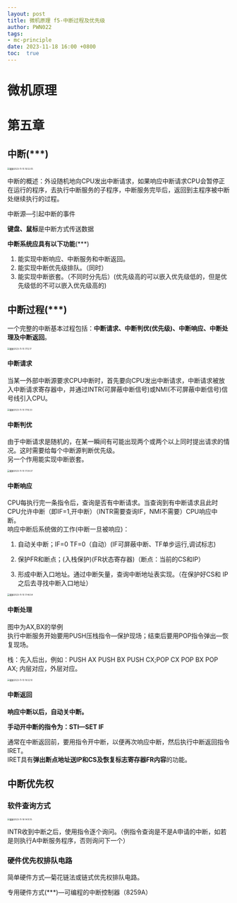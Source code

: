 ```yaml
---
layout: post
title: 微机原理 f5-中断过程及优先级
author: PWN022
tags:
- mc-principle
date: 2023-11-18 16:00 +0800
toc:  true
---
```


# 微机原理

# 第五章

## 中断(***)

<img src="https://cdn.jsdelivr.net/gh/PWN022/POFMC/my_screenshot/%E6%88%AA%E5%B1%8F2023-11-15%2016.52.05.png" alt="截屏2023-11-15 16.52.05" style="zoom:33%;" />

中断的概述：外设随机地向CPU发出中断请求，如果响应中断请求CPU会暂停正在运行的程序，去执行中断服务的子程序，中断服务完毕后，返回到主程序被中断处继续执行的过程。

中断源—引起中断的事件

**键盘、鼠标**是中断方式传送数据

**中断系统应具有以下功能**(***)

1. 能实现中断响应、中断服务和中断返回。
2. 能实现中断优先级排队。（同时）
3. 能实现中断嵌套。（不同时分先后）(优先级高的可以嵌入优先级低的，但是优先级低的不可以嵌入优先级高的)

## 中断过程(***)

一个完整的中断基本过程包括：**中断请求、中断判优(优先级)、中断响应、中断处理及中断返回**。

<img src="https://cdn.jsdelivr.net/gh/PWN022/POFMC/my_screenshot/%E6%88%AA%E5%B1%8F2023-11-15%2017.12.17.png" alt="截屏2023-11-15 17.12.17" style="zoom:33%;" />

#### 中断请求

当某一外部中断源要求CPU中断时，首先要向CPU发出中断请求，中断请求被放入中断请求寄存器中，并通过INTR(可屏蔽中断信号)或NMI(不可屏蔽中断信号)信号线引入CPU。

<img src="https://cdn.jsdelivr.net/gh/PWN022/POFMC/my_screenshot/%E6%88%AA%E5%B1%8F2023-11-15%2017.16.33.png" alt="截屏2023-11-15 17.16.33" style="zoom:33%;" />

#### 中断判优

由于中断请求是随机的，在某一瞬间有可能出现两个或两个以上同时提出请求的情况。这时需要给每个中断源判断优先级。  
另一个作用能实现中断嵌套。

<img src="https://cdn.jsdelivr.net/gh/PWN022/POFMC/my_screenshot/%E6%88%AA%E5%B1%8F2023-11-15%2017.39.37.png" alt="截屏2023-11-15 17.39.37" style="zoom:33%;" />

#### 中断响应

CPU每执行完一条指令后，查询是否有中断请求。当查询到有中断请求且此时CPU允许中断（即IF=1,开中断）（INTR需要查询IF，NMI不需要）CPU响应中断。  
响应中断后系统做的工作(中断一旦被响应)：  

1.  自动关中断；IF=0 TF=0（自动）(IF可屏蔽中断、TF单步运行,调试标志)

2.  保护FR和断点；(入栈保护)(FR状态寄存器)（断点：当前的CS和IP）
3.  形成中断入口地址。通过中断矢量，查询中断地址表实现。（在保护好CS和 IP之后去寻找中断入口地址）

<img src="https://cdn.jsdelivr.net/gh/PWN022/POFMC/my_screenshot/%E6%88%AA%E5%B1%8F2023-11-15%2017.46.54.png" alt="截屏2023-11-15 17.46.54" style="zoom:33%;" />

#### 中断处理

图中为AX,BX的举例  
执行中断服务开始要用PUSH压栈指令—保护现场；结束后要用POP指令弹出—恢复现场。

栈：先入后出，例如：PUSH AX PUSH BX PUSH CX;POP CX POP BX POP AX; 内层对应，外层对应。

<img src="https://cdn.jsdelivr.net/gh/PWN022/POFMC/my_screenshot/%E6%88%AA%E5%B1%8F2023-11-15%2018.52.10.png" alt="截屏2023-11-15 18.52.10" style="zoom:33%;" />

#### 中断返回

**响应中断以后，自动关中断。**

**手动开中断的指令为：STI—SET IF**

通常在中断返回前，要用指令开中断，以便再次响应中断，然后执行中断返回指令IRET。  
IRET具有**弹出断点地址送IP和CS及恢复标志寄存器FR内容**的功能。

## 中断优先权

### 软件查询方式

<img src="https://cdn.jsdelivr.net/gh/PWN022/POFMC/my_screenshot/%E6%88%AA%E5%B1%8F2023-11-18%2014.10.15.png" alt="截屏2023-11-18 14.10.15" style="zoom:33%;" />

INTR收到中断之后，使用指令逐个询问。（例指令查询是不是A申请的中断，如若是则执行A中断服务程序，否则询问下一个）

### 硬件优先权排队电路

简单硬件方式—菊花链法或链式优先权排队电路。

专用硬件方式(***)—可编程的中断控制器（8259A）


